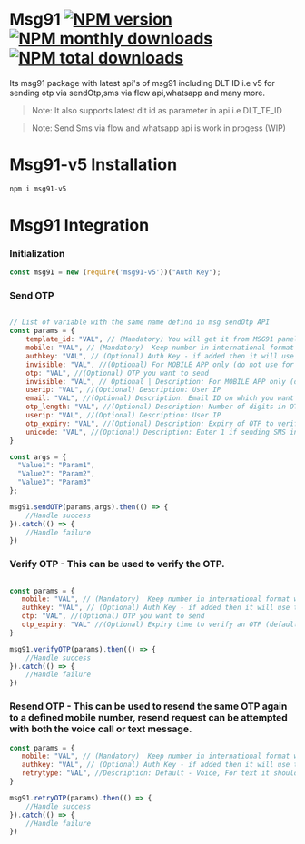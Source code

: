 # Msg91 [![NPM version](https://img.shields.io/npm/v/msg91-v5.svg?style=flat)](https://www.npmjs.com/package/msg91-v5) [![NPM monthly downloads](https://img.shields.io/npm/dm/msg91-v5.svg?style=flat)](https://npmjs.org/package/msg91-v5) [![NPM total downloads](https://img.shields.io/npm/dt/msg91-v5.svg?style=flat)](https://npmjs.org/package/msg91-v5)
Its msg91 package with latest api's of msg91 including DLT ID i.e v5  for sending otp via sendOtp,sms via flow api,whatsapp and many more.
> Note: It also supports latest dlt id as parameter in api i.e DLT_TE_ID

> Note: Send Sms via flow and whatsapp api is work in progess (WIP)


# Msg91-v5 Installation

```javascript 
npm i msg91-v5
```

# Msg91 Integration

### Initialization 
```javascript
const msg91 = new (require('msg91-v5'))("Auth Key");
```

### Send OTP

```javascript

// List of variable with the same name defind in msg sendOtp API
const params = {
    template_id: "VAL", // (Mandatory) You will get it from MSG91 panel
    mobile: "VAL", // (Mandatory)  Keep number in international format with country code  
    authkey: "VAL", // (Optional) Auth Key - if added then it will use this key for the particular api call else it will use default key i.e added when creating msg91 object
    invisible: "VAL", //(Optional) For MOBILE APP only (do not use for Browsers); 1 for ON, 0 for OFF; Mobile Number Automatically Verified if its Mobile Network is ON
    otp: "VAL", //(Optional) OTP you want to send
    invisible: "VAL", // Optional | Description: For MOBILE APP only (do not use for Browsers); 1 for ON, 0 for OFF; Mobile Number Automatically Verified if its Mobile Network is ON
    userip: "VAL", //(Optional) Description: User IP
    email: "VAL", //(Optional) Description: Email ID on which you want to send OTP
    otp_length: "VAL", //(Optional) Description: Number of digits in OTP (default : 4, min : 4, max : 9)
    userip: "VAL", //(Optional) Description: User IP
    otp_expiry: "VAL", //(Optional) Description: Expiry of OTP to verify, in minutes (default : 1 day, min : 1 minute)
    unicode: "VAL", //(Optional) Description: Enter 1 if sending SMS in languages other than English, for english pass 0
}

const args = {
  "Value1": "Param1",
  "Value2": "Param2",
  "Value3": "Param3"
};

msg91.sendOTP(params,args).then(() => {
    //Handle success
}).catch(() => {
    //Handle failure
})
```

### Verify OTP - This can be used to verify the OTP.

```javascript

const params = {
   mobile: "VAL", // (Mandatory)  Keep number in international format with country code  
   authkey: "VAL", // (Optional) Auth Key - if added then it will use this key for the particular api call else it will use default key i.e added when creating msg91 object
   otp: "VAL", //(Optional) OTP you want to send
   otp_expiry: "VAL" //(Optional) Expiry time to verify an OTP (default time 10 mins). Mandatory to pass if you pass an expiry time in Send OTP API
}

msg91.verifyOTP(params).then(() => {
    //Handle success
}).catch(() => {
    //Handle failure
})
```

### Resend OTP - This can be used to resend the same OTP again to a defined mobile number, resend request can be attempted with both the voice call or text message.

```javascript
const params = {
   mobile: "VAL", // (Mandatory)  Keep number in international format with country code  
   authkey: "VAL", // (Optional) Auth Key - if added then it will use this key for the particular api call else it will use default key i.e added when creating msg91 object
   retrytype: "VAL", //Description: Default - Voice, For text it should be text
}

msg91.retryOTP(params).then(() => {
    //Handle success
}).catch(() => {
    //Handle failure
})

```